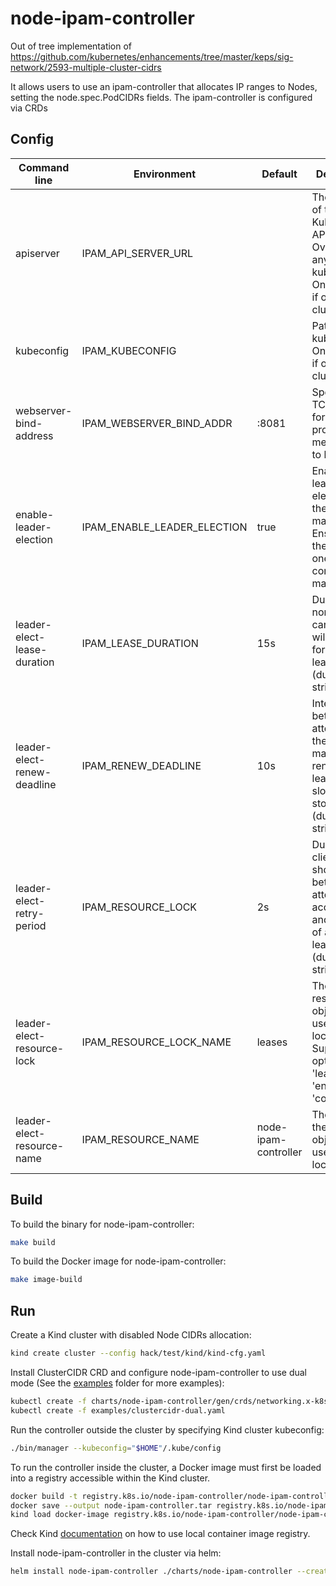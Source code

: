 # node-ipam-controller

Out of tree implementation
of https://github.com/kubernetes/enhancements/tree/master/keps/sig-network/2593-multiple-cluster-cidrs

It allows users to use an ipam-controller that allocates IP ranges to Nodes, setting the node.spec.PodCIDRs fields.
The ipam-controller is configured via CRDs

## Config

| Command line                | Environment                 | Default              | Description                                                                                                          |
|-----------------------------|-----------------------------|----------------------|----------------------------------------------------------------------------------------------------------------------|
| apiserver                   | IPAM_API_SERVER_URL         |                      | The address of the Kubernetes API server. Overrides any value in kubeconfig. Only required if out-of-cluster.        |
| kubeconfig                  | IPAM_KUBECONFIG             |                      | Path to a kubeconfig. Only required if out-of-cluster.                                                               |
| webserver-bind-address      | IPAM_WEBSERVER_BIND_ADDR    | :8081                | Specifies the TCP address for the probes and metric server to listen on.                                             |
| enable-leader-election      | IPAM_ENABLE_LEADER_ELECTION | true                 | Enable leader election for the controller manager. Ensures there is only one active controller manager.              |
| leader-elect-lease-duration | IPAM_LEASE_DURATION         | 15s                  | Duration that non-leader candidates will wait to force acquire leadership (duration string).                         |
| leader-elect-renew-deadline | IPAM_RENEW_DEADLINE         | 10s                  | Interval between attempts by the acting master to renew a leadership slot before it stops leading (duration string). |
| leader-elect-retry-period   | IPAM_RESOURCE_LOCK          | 2s                   | Duration the clients should wait between attempting acquisition and renewal of a leadership (duration string).       |
| leader-elect-resource-lock  | IPAM_RESOURCE_LOCK_NAME     | leases               | The type of resource object that is used for locking. Supported options are 'leases', 'endpoints', 'configmaps'.     |
| leader-elect-resource-name  | IPAM_RESOURCE_NAME          | node-ipam-controller | The name of the resource object that is used for locking.                                                            |

## Build

To build the binary for node-ipam-controller:

```sh
make build
```

To build the Docker image for node-ipam-controller:

```sh
make image-build
```

## Run

Create a Kind cluster with disabled Node CIDRs allocation:

```sh
kind create cluster --config hack/test/kind/kind-cfg.yaml
```

Install ClusterCIDR CRD and configure node-ipam-controller to use dual mode (See the [examples](examples) folder for
more examples):

```sh
kubectl create -f charts/node-ipam-controller/gen/crds/networking.x-k8s.io_clustercidrs.yaml
kubectl create -f examples/clustercidr-dual.yaml
```

Run the controller outside the cluster by specifying Kind cluster kubeconfig:

```sh
./bin/manager --kubeconfig="$HOME"/.kube/config
```

To run the controller inside the cluster, a Docker image must first be loaded into a registry accessible within the Kind
cluster.

```sh
docker build -t registry.k8s.io/node-ipam-controller/node-ipam-controller:local -f Dockerfile .
docker save --output node-ipam-controller.tar registry.k8s.io/node-ipam-controller/node-ipam-controller:local
kind load docker-image registry.k8s.io/node-ipam-controller/node-ipam-controller:local
```

Check Kind [documentation](https://kind.sigs.k8s.io/docs/user/local-registry/) on how to use local container image
registry.

Install node-ipam-controller in the cluster via helm:

```sh
helm install node-ipam-controller ./charts/node-ipam-controller --create-namespace --namespace nodeipam --set image.tag=local
```

